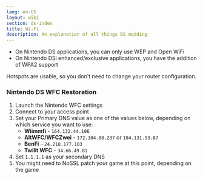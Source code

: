 ```yaml
---
lang: en-US
layout: wiki
section: ds-index
title: Wi-Fi
description: An explanation of all things DS modding
---
```


- On Nintendo DS applications, you can only use WEP and Open WiFi
- On Nintendo DSi enhanced/exclusive applications, you have the addition of WPA2 support

Hotspots are usable, so you don't need to change your router configuration.

### Nintendo DS WFC Restoration

1. Launch the Nintendo WFC settings
1. Connect to your access point
1. Set your Primary DNS value as one of the values below, depending on which service you want to use:
   - **Wiimmfi** - `164.132.44.106`
   - **AltWFC/WFCZwei** - `172.104.88.237` or `104.131.93.87`
   - **BenFi** - `24.218.177.103`
   - **Twilit WFC** - `34.66.49.81`
1. Set `1.1.1.1` as your secondary DNS
1. You might need to NoSSL patch your game at this point, depending on the game
